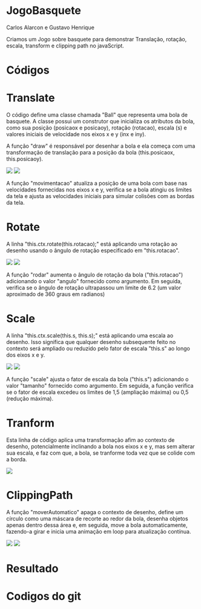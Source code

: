 # JogoBasquete
Carlos Alarcon e Gustavo Henrique

Criamos um Jogo sobre basquete para demonstrar Translação, rotação, escala, transform e clipping path no javaScript.

# Códigos

# Translate

O código define uma classe chamada "Ball" que representa uma bola de basquete. A classe possui um construtor que inicializa os atributos da bola, como sua posição (posicaox e posicaoy), rotação (rotacao), escala (s) e valores iniciais de velocidade nos eixos x e y (inx e iny).

A função "draw" é responsável por desenhar a bola e ela começa com uma transformação de translação para a posição da bola (this.posicaox, this.posicaoy).

<img src='img/ballTR.png' />
<img src='img/ballMV.png' />

A função "movimentacao" atualiza a posição de uma bola com base nas velocidades fornecidas nos eixos x e y, verifica se a bola atingiu os limites da tela e ajusta as velocidades iniciais para simular colisões com as bordas da tela.

# Rotate

A linha "this.ctx.rotate(this.rotacao);" está aplicando uma rotação ao desenho usando o ângulo de rotação especificado em "this.rotacao".

<img src='img/ballR.png' />
<img src='img/ballRD.png' />

A função "rodar" aumenta o ângulo de rotação da bola ("this.rotacao") adicionando o valor "angulo" fornecido como argumento. Em seguida, verifica se o ângulo de rotação ultrapassou um limite de 6.2 (um valor aproximado de 360 graus em radianos)

# Scale

A linha "this.ctx.scale(this.s, this.s);" está aplicando uma escala ao desenho. Isso significa que qualquer desenho subsequente feito no contexto será ampliado ou reduzido pelo fator de escala "this.s" ao longo dos eixos x e y. 

<img src='img/ballSC.png' />
<img src='img/ballSL.png' />

A função "scale" ajusta o fator de escala da bola ("this.s") adicionando o valor "tamanho" fornecido como argumento. Em seguida, a função verifica se o fator de escala excedeu os limites de 1,5 (ampliação máxima) ou 0,5 (redução máxima).

# Tranform

Esta linha de código aplica uma transformação afim ao contexto de desenho, potencialmente inclinando a bola nos eixos x e y, mas sem alterar sua escala, e faz com que, a bola, se tranforme toda vez que se colide com a borda.

<img src='img/ballTM.png' />

# ClippingPath

A função "moverAutomatico" apaga o contexto de desenho, define um círculo como uma máscara de recorte ao redor da bola, desenha objetos apenas dentro dessa área e, em seguida, move a bola automaticamente, fazendo-a girar e inicia uma animação em loop para atualização contínua.

<img src='img/scriptcp.png' />
<img src='img/quadra.png' />

# Resultado



# Codigos do git

